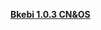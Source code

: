 **[Bkebi 1.0.3 CN&OS](https://cdn.discordapp.com/attachments/1072831171639115796/1075703401012273182/1.0.3.d180c62-rel.tar.xz)**
